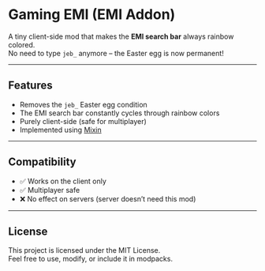 # Gaming EMI (EMI Addon)

A tiny client-side mod that makes the **EMI search bar** always rainbow colored.  
No need to type `jeb_` anymore – the Easter egg is now permanent!

---

## Features
- Removes the `jeb_` Easter egg condition
- The EMI search bar constantly cycles through rainbow colors
- Purely client-side (safe for multiplayer)
- Implemented using [Mixin](https://github.com/SpongePowered/Mixin)

---

## Compatibility
- ✅ Works on the client only
- ✅ Multiplayer safe
- ❌ No effect on servers (server doesn’t need this mod)

---

## License
This project is licensed under the MIT License.  
Feel free to use, modify, or include it in modpacks.
